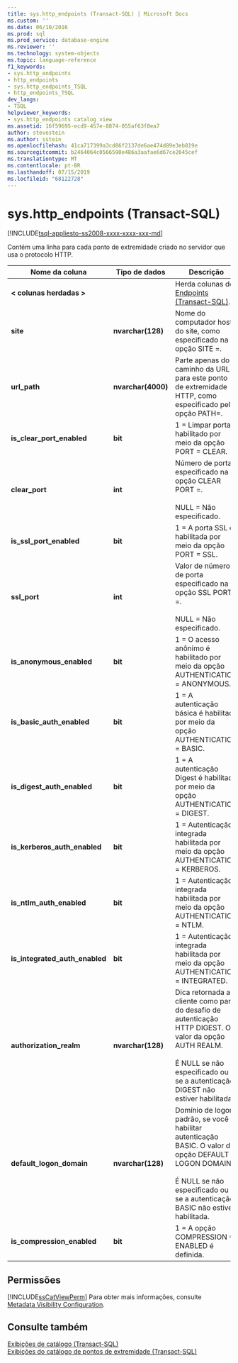 ```yaml
---
title: sys.http_endpoints (Transact-SQL) | Microsoft Docs
ms.custom: ''
ms.date: 06/10/2016
ms.prod: sql
ms.prod_service: database-engine
ms.reviewer: ''
ms.technology: system-objects
ms.topic: language-reference
f1_keywords:
- sys.http_endpoints
- http_endpoints
- sys.http_endpoints_TSQL
- http_endpoints_TSQL
dev_langs:
- TSQL
helpviewer_keywords:
- sys.http_endpoints catalog view
ms.assetid: 16f59695-ecd9-457e-8874-055af63f8ea7
author: stevestein
ms.author: sstein
ms.openlocfilehash: 41ca717399a3cd86f2137de6ae474d89e3eb819e
ms.sourcegitcommit: b2464064c0566590e486a3aafae6d67ce2645cef
ms.translationtype: MT
ms.contentlocale: pt-BR
ms.lasthandoff: 07/15/2019
ms.locfileid: "68122728"
---
```

# <a name="syshttpendpoints-transact-sql"></a>sys.http_endpoints (Transact-SQL)
[!INCLUDE[tsql-appliesto-ss2008-xxxx-xxxx-xxx-md](../../includes/tsql-appliesto-ss2008-xxxx-xxxx-xxx-md.md)]

  Contém uma linha para cada ponto de extremidade criado no servidor que usa o protocolo HTTP.  
  
|Nome da coluna|Tipo de dados|Descrição|  
|-----------------|---------------|-----------------|  
|**< colunas herdadas >**||Herda colunas de [Endpoints &#40;Transact-SQL&#41;](../../relational-databases/system-catalog-views/sys-endpoints-transact-sql.md).|  
|**site**|**nvarchar(128)**|Nome do computador host do site, como especificado na opção SITE =.|  
|**url_path**|**nvarchar(4000)**|Parte apenas do caminho da URL para este ponto de extremidade HTTP, como especificado pela opção PATH=.|  
|**is_clear_port_enabled**|**bit**|1 = Limpar porta é habilitado por meio da opção PORT = CLEAR.|  
|**clear_port**|**int**|Número de porta especificado na opção CLEAR PORT =.<br /><br /> NULL = Não especificado.|  
|**is_ssl_port_enabled**|**bit**|1 = A porta SSL é habilitada por meio da opção PORT = SSL.|  
|**ssl_port**|**int**|Valor de número de porta especificado na opção SSL PORT =.<br /><br /> NULL = Não especificado.|  
|**is_anonymous_enabled**|**bit**|1 = O acesso anônimo é habilitado por meio da opção AUTHENTICATION = ANONYMOUS.|  
|**is_basic_auth_enabled**|**bit**|1 = A autenticação básica é habilitada por meio da opção AUTHENTICATION = BASIC.|  
|**is_digest_auth_enabled**|**bit**|1 = A autenticação Digest é habilitada por meio da opção AUTHENTICATION = DIGEST.|  
|**is_kerberos_auth_enabled**|**bit**|1 = Autenticação integrada habilitada por meio da opção AUTHENTICATION = KERBEROS.|  
|**is_ntlm_auth_enabled**|**bit**|1 = Autenticação integrada habilitada por meio da opção AUTHENTICATION = NTLM.|  
|**is_integrated_auth_enabled**|**bit**|1 = Autenticação integrada habilitada por meio da opção AUTHENTICATION = INTEGRATED.|  
|**authorization_realm**|**nvarchar(128)**|Dica retornada ao cliente como parte do desafio de autenticação HTTP DIGEST. O valor da opção AUTH REALM.<br /><br /> É NULL se não especificado ou se a autenticação DIGEST não estiver habilitada.|  
|**default_logon_domain**|**nvarchar(128)**|Domínio de logon padrão, se você habilitar autenticação BASIC. O valor da opção DEFAULT LOGON DOMAIN.<br /><br /> É NULL se não especificado ou se a autenticação BASIC não estiver habilitada.|  
|**is_compression_enabled**|**bit**|1 = A opção COMPRESSION = ENABLED é definida.|  
  
## <a name="permissions"></a>Permissões  
 [!INCLUDE[ssCatViewPerm](../../includes/sscatviewperm-md.md)] Para obter mais informações, consulte [Metadata Visibility Configuration](../../relational-databases/security/metadata-visibility-configuration.md).  
  
## <a name="see-also"></a>Consulte também  
 [Exibições de catálogo &#40;Transact-SQL&#41;](../../relational-databases/system-catalog-views/catalog-views-transact-sql.md)   
 [Exibições do catálogo de pontos de extremidade &#40;Transact-SQL&#41;](../../relational-databases/system-catalog-views/endpoints-catalog-views-transact-sql.md)  
  
  
